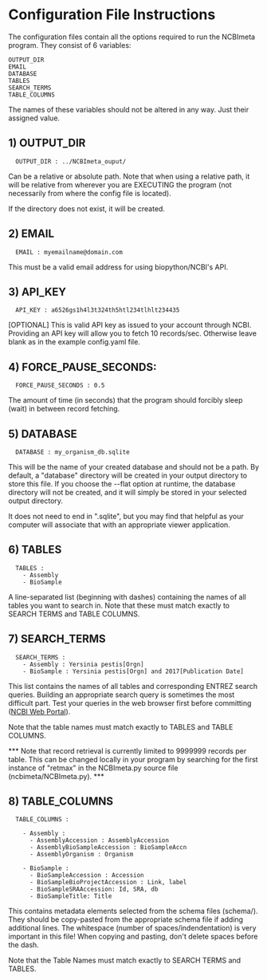# Configuration File Instructions

The configuration files contain all the options required to run the NCBImeta program.
They consist of 6 variables:
```
OUTPUT_DIR
EMAIL
DATABASE
TABLES
SEARCH_TERMS
TABLE_COLUMNS
```
The names of these variables should not be altered in any way. Just their assigned value.

## 1) OUTPUT_DIR
```
  OUTPUT_DIR : ../NCBImeta_ouput/
```
Can be a relative or absolute path. Note that when using a relative path, it will be relative from wherever you are EXECUTING the program (not necessarily from where the config file is located).

If the directory does not exist, it will be created.

## 2) EMAIL
```
  EMAIL : myemailname@domain.com
```
This must be a valid email address for using biopython/NCBI's API.

## 3) API_KEY
```
  API_KEY : a6526gs1h4l3t324th5htl234tlhlt234435
```
[OPTIONAL] This is valid API key as issued to your account through NCBI. Providing an API key will allow you to fetch 10 records/sec. Otherwise leave blank as in the example config.yaml file.

## 4) FORCE_PAUSE_SECONDS:
```
  FORCE_PAUSE_SECONDS : 0.5
```
The amount of time (in seconds) that the program should forcibly sleep (wait) in between record fetching.

## 5) DATABASE
```
  DATABASE : my_organism_db.sqlite
```
This will be the name of your created database and should not be a path. By default, a "database" directory will be created in your output directory to store this file. If you choose the --flat option at runtime, the database directory will not be created, and it will simply be stored in your selected output directory.

It does not need to end in ".sqlite", but you may find that helpful as your computer will associate that with an appropriate viewer application.

## 6) TABLES
```
  TABLES :
    - Assembly
    - BioSample
```
A line-separated list (beginning with dashes) containing the names of all tables you want to search in. Note that these must match exactly to SEARCH TERMS and TABLE COLUMNS.

## 7) SEARCH_TERMS
```
  SEARCH_TERMS :
    - Assembly : Yersinia pestis[Orgn]
    - BioSample : Yersinia pestis[Orgn] and 2017[Publication Date]
```
This list contains the names of all tables and corresponding ENTREZ search queries.
Building an appropriate search query is sometimes the most difficult part.
Test your queries in the web browser first before committing  ([NCBI Web Portal](https://www.ncbi.nlm.nih.gov/)).

Note that the table names must match exactly to TABLES and TABLE COLUMNS.

*** Note that record retrieval is currently limited to 9999999 records per table. This can be changed locally in your program by searching for the first instance of "retmax" in the NCBImeta.py source file (ncbimeta/NCBImeta.py). ***

## 8) TABLE_COLUMNS
```
  TABLE_COLUMNS :

    - Assembly :
      - AssemblyAccession : AssemblyAccession
      - AssemblyBioSampleAccession : BioSampleAccn
      - AssemblyOrganism : Organism

    - BioSample :
      - BioSampleAccession : Accession
      - BioSampleBioProjectAccession : Link, label
      - BioSampleSRAAccession: Id, SRA, db
      - BioSampleTitle: Title
```
This contains metadata elements selected from the schema files (schema/). They should be copy-pasted from the appropriate schema file if adding additional lines. The whitespace (number of spaces/indendentation) is very important in this file! When copying and pasting, don't delete spaces before the dash.

Note that the Table Names must match exactly to SEARCH TERMS and TABLES.
